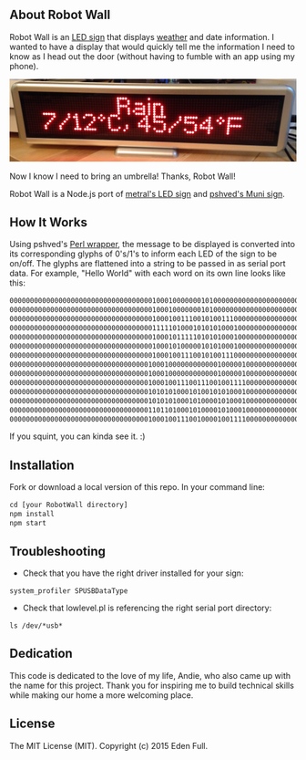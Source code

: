 ## About Robot Wall
Robot Wall is an [LED sign](http://brightledsigns.com/programmable/indoor/bs-4x16-mini) that displays [weather](http://openweathermap.org/api) and date information. I wanted to have a display that would quickly tell me the information I need to know as I head out the door (without having to fumble with an app using my phone).

![alt tag](https://raw.githubusercontent.com/edenfull/RobotWall/master/img/robotwall.jpg)

Now I know I need to bring an umbrella! Thanks, Robot Wall!

Robot Wall is a Node.js port of [metral's LED sign](https://github.com/metral/led_sign) and [pshved's Muni sign](https://github.com/pshved/muni-led-sign).

## How It Works
Using pshved's [Perl wrapper](https://github.com/pshved/muni-led-sign/blob/master/client/lowlevel.pl), the message to be displayed is converted into its corresponding glyphs of 0's/1's to inform each LED of the sign to be on/off. The glyphs are flattened into a string to be passed in as serial port data. For example, "Hello World" with each word on its own line looks like this:
```
0000000000000000000000000000000000010001000000010100000000000000000000000000000000000000000000
0000000000000000000000000000000000010001000000010100000000000000000000000000000000000000000000
0000000000000000000000000000000000010001001110010100111000000000000000000000000000000000000000
0000000000000000000000000000000000011111010001010101000100000000000000000000000000000000000000
0000000000000000000000000000000000010001011111010101000100000000000000000000000000000000000000
0000000000000000000000000000000000010001010000010101000100000000000000000000000000000000000000
0000000000000000000000000000000000010001001110010100111000000000000000000000000000000000000000
0000000000000000000000000000000000100010000000000001000001000000000000000000000000000000000000
0000000000000000000000000000000000100010000000000001000001000000000000000000000000000000000000
0000000000000000000000000000000000100010011100111001001111000000000000000000000000000000000000
0000000000000000000000000000000000101010100010100101010001000000000000000000000000000000000000
0000000000000000000000000000000000101010100010100001010001000000000000000000000000000000000000
0000000000000000000000000000000000110110100010100001010001000000000000000000000000000000000000
0000000000000000000000000000000000100010011100100001001111000000000000000000000000000000000000
```
If you squint, you can kinda see it. :)

## Installation
Fork or download a local version of this repo. In your command line:
```
cd [your RobotWall directory]
npm install
npm start
```

## Troubleshooting
* Check that you have the right driver installed for your sign:
```
system_profiler SPUSBDataType
```
* Check that lowlevel.pl is referencing the right serial port directory:
```
ls /dev/*usb*
```

## Dedication
This code is dedicated to the love of my life, Andie, who also came up with the name for this project. Thank you for inspiring me to build technical skills while making our home a more welcoming place.

## License
The MIT License (MIT). Copyright (c) 2015 Eden Full.

